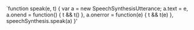 `function speak(e, t) {
    var a = new SpeechSynthesisUtterance;
    a.text = e, a.onend = function() {
        t && t()
    }, a.onerror = function(e) {
        t && t(e)
    }, speechSynthesis.speak(a)
}'

